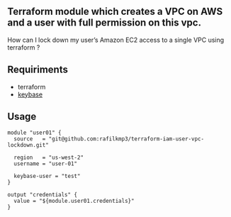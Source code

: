 ## Terraform module which creates a VPC on AWS and a user with full permission on this vpc.
How can I lock down my user’s Amazon EC2 access to a single VPC using terraform ? 



## Requiriments
- terraform
- [keybase](https://keybase.io/ "keybase")


## Usage

```hcl
module "user01" {
  source   = "git@github.com:rafilkmp3/terraform-iam-user-vpc-lockdown.git"

  region   = "us-west-2"
  username = "user-01"

  keybase-user = "test"
}

output "credentials" {
  value = "${module.user01.credentials}"
}
```